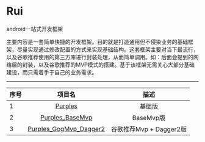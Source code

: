# Rui
android一站式开发框架

主要内容是一套简单快捷的开发框架。目的就是打造通用但不侵染业务的基础框架，尽量实现通过修改配置的方式来实现基础结构。这套框架主要对当下最流行，以及谷歌推荐使用的第三方库进行封装处理，从而简单调用。如：后面会提到的网络层的封装，以及谷歌推荐的MVP模式的搭建。基于该框架无需关心大部分基础建设，而只需着手于自己的业务需求。

---


| 序号 | 项目名 | 描述 |
|:---|:---:|:---:|
|1|[Purples](http://gank.io/post/560e15be2dca930e00da1083)|基础版|
|2|[Purples_BaseMvp](http://gank.io/post/560e15be2dca930e00da1083)|BaseMvp版|
|3|[Purples_GogMvp_Dagger2](http://gank.io/post/560e15be2dca930e00da1083)|谷歌推荐Mvp + Dagger2版|
